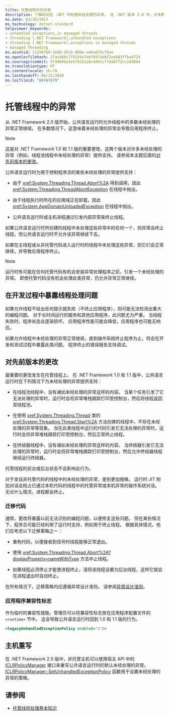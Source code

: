 ```yaml
---
title: 托管线程中的异常
description: 了解如何在 .NET 中处理未经处理的异常。 在 .NET 版本 2.0 中，大多数未经处理的线程异常将继续执行，直到应用程序自然终止。
ms.date: 03/30/2017
ms.technology: dotnet-standard
helpviewer_keywords:
- unhandled exceptions,in managed threads
- threading [.NET Framework],unhandled exceptions
- threading [.NET Framework],exceptions in managed threads
- managed threading
ms.assetid: 11294769-2e89-43cb-890e-ad4ad79cfbee
ms.openlocfilehash: 2facb68c77815de7a6fb97ab8f2ee683ffbad724
ms.sourcegitcommit: 5fd4696a3e5791b2a8c449ccffda87f2cc2d4894
ms.translationtype: HT
ms.contentlocale: zh-CN
ms.lasthandoff: 06/15/2020
ms.locfileid: "84767879"
---
```

# <a name="exceptions-in-managed-threads"></a>托管线程中的异常
从 .NET Framework 2.0 版开始，公共语言运行时允许线程中的多数未经处理的异常正常继续。 在多数情况下，这意味着未经处理的异常会导致应用程序终止。  
  
> [!NOTE]
> 这是对 .NET Framework 1.0 和 1.1 版的重要更改，这两个版本对许多未经处理的异常（例如，线程池线程中未经处理的异常）提供支持。 请参阅本主题后面的[对先前版本的更改](#ChangeFromPreviousVersions)。  
  
 公共语言运行时为用于控制程序流的某些未经处理的异常提供支持：  
  
- 由于 <xref:System.Threading.Thread.Abort%2A> 得到调用，因此 <xref:System.Threading.ThreadAbortException> 在线程中抛出。  
  
- 由于线程执行时所在的应用域正在卸载，因此 <xref:System.AppDomainUnloadedException> 在线程中抛出。  
  
- 公共语言运行时或主机进程通过引发内部异常来终止线程。  
  
 如果公共语言运行时所创建的线程中未处理这些异常中的任何一个，则异常会终止线程，但公共语言运行时不允许该异常继续下去。  
  
 如果在主线程或从非托管代码进入运行时的线程中未处理这些异常，则它们会正常继续，并导致应用程序终止。  
  
> [!NOTE]
> 运行时有可能在任何托管代码有机会安装异常处理程序之前，引发一个未经处理的异常。 即使托管代码没有机会处理此类异常，仍允许异常正常继续。  
  
## <a name="exposing-threading-problems-during-development"></a>在开发过程中暴露线程处理问题  
 如果允许线程不给出任何提示就失败（不终止应用程序），则可能无法检测出重大的编程问题。 对于长时间运行的服务和其他应用程序，此问题尤为严重。 当线程失败时，程序状态会逐渐损坏。 应用程序性能可能会降低，应用程序也可能无响应。  
  
 如果允许线程中未经处理的异常正常继续，直到操作系统终止程序为止，将会在开发和测试过程中暴露此类问题。 程序终止的错误报告支持调试。  
  
<a name="ChangeFromPreviousVersions"></a>
## <a name="change-from-previous-versions"></a>对先前版本的更改  
 最重要的更改发生在托管线程上。 在 .NET Framework 1.0 和 1.1 版中，公共语言运行时在下列情况下为未经处理的异常提供支持：  
  
- 在线程池线程中，没有诸如未经处理的异常这样的内容。 当某个任务引发了它无法处理的异常时，运行时会将异常堆栈跟踪打印至控制台，然后将线程返回至线程池。  
  
- 在使用 <xref:System.Threading.Thread> 类的 <xref:System.Threading.Thread.Start%2A> 方法创建的线程中，不存在未经处理的异常等现象。 当在此类线程中运行的代码引发它无法处理的异常时，运行时会将异常堆栈跟踪打印至控制台，然后正常终止线程。  
  
- 在终结器线程中，没有诸如未经处理的异常这样的内容。 当终结器引发它无法处理的异常时，运行时会将异常堆栈跟踪打印至控制台，然后允许终结器线程继续运行终结器。  
  
 托管线程的前台或后台状态不会影响此行为。  
  
 对于发自非托管代码的线程中的未经处理的异常，差别更加细微。 运行时 JIT 附加对话会抢占已通过本机代码的线程中的托管异常或本机异常的操作系统对话。 无论什么情况，进程都会终止。  
  
### <a name="migrating-code"></a>迁移代码  
 通常，更改将暴露以前无法识别的编程问题，以便修复这些问题。 但在某些情况下，程序员可能已经利用了运行时支持，例如用于终止线程。 根据具体情况，他们应考虑以下迁移策略之一：  
  
- 重构代码，以便接收到信号时线程能够正常退出。  
  
- 使用 <xref:System.Threading.Thread.Abort%2A?displayProperty=nameWithType> 方法中止线程。  
  
- 如果线程必须停止才能使进程终止，请将该线程设置为后台线程，这样它就会在进程退出时自动终止。  
  
 在所有情况下，迁移策略均应遵循异常设计准则。 请参阅[异常设计准则](../design-guidelines/exceptions.md)。  
  
### <a name="application-compatibility-flag"></a>应用程序兼容性标志  
 作为临时的兼容性措施，管理员可以将兼容性标志放在应用程序配置文件的 `<runtime>` 节中。 这会导致公共语言运行时回到 1.0 和 1.1 版的行为。  
  
```xml  
<legacyUnhandledExceptionPolicy enabled="1"/>  
```  
  
## <a name="host-override"></a>主机重写  
 在 .NET Framework 2.0 版中，非托管主机可以使用宿主 API 中的 [ICLRPolicyManager](../../framework/unmanaged-api/hosting/iclrpolicymanager-interface.md) 接口来重写公共语言运行时的默认未经处理的异常。 [ICLRPolicyManager::SetUnhandledExceptionPolicy](../../framework/unmanaged-api/hosting/iclrpolicymanager-setunhandledexceptionpolicy-method.md) 函数用于设置未经处理的异常的策略。  
  
## <a name="see-also"></a>请参阅

- [托管线程处理基本知识](managed-threading-basics.md)
